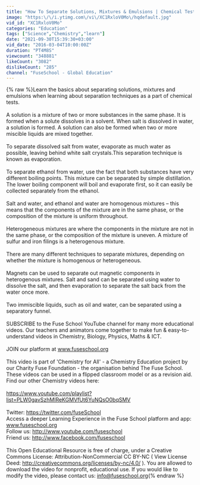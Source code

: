 ```yaml
---
title: "How To Separate Solutions, Mixtures & Emulsions | Chemical Tests | Chemistry | FuseSchool"
image: "https:\/\/i.ytimg.com\/vi\/XC1RxloV0Mo\/hqdefault.jpg"
vid_id: "XC1RxloV0Mo"
categories: "Education"
tags: ["Science","Chemistry","learn"]
date: "2021-09-30T15:39:30+03:00"
vid_date: "2016-03-04T10:00:00Z"
duration: "PT4M8S"
viewcount: "348881"
likeCount: "3082"
dislikeCount: "285"
channel: "FuseSchool - Global Education"
---
```

{% raw %}Learn the basics about separating solutions, mixtures and emulsions when learning about separation techniques as a part of chemical tests.<br /><br />A solution is a mixture of two or more substances in the same phase. It is formed when a solute dissolves in a solvent. When salt is dissolved in water, a solution is formed. A solution can also be formed when two or more miscible liquids are mixed together.<br /><br />To separate dissolved salt from water, evaporate as much water as possible, leaving behind white salt crystals.This separation technique is known as evaporation.<br /><br />To separate ethanol from water, use the fact that both substances have very different boiling points. This mixture can be separated by simple distillation. The lower boiling component will boil and evaporate first, so it can easily be collected separately from the ethanol.<br /><br />Salt and water, and ethanol and water are homogenous mixtures – this means that the components of the mixture are in the same phase, or the composition of the mixture is uniform throughout.<br /><br />Heterogeneous mixtures are where the components in the mixture are not in the same phase, or the composition of the mixture is uneven. A mixture of sulfur and iron filings is a heterogenous mixture.<br /><br />There are many different techniques to separate mixtures, depending on whether the mixture is homogenous or heterogeneous.<br /><br />Magnets can be used to separate out magnetic components in heterogenous mixtures. Salt and sand can be separated using water to dissolve the salt, and then evaporation to separate the salt back from the water once more.<br /><br />Two immiscible liquids, such as oil and water, can be separated using a separatory funnel.<br /><br />SUBSCRIBE to the Fuse School YouTube channel for many more educational videos. Our teachers and animators come together to make fun &amp; easy-to-understand videos in Chemistry, Biology, Physics, Maths &amp; ICT.<br /><br />JOIN our platform at www.fuseschool.org<br /><br />This video is part of 'Chemistry for All' - a Chemistry Education project by our Charity Fuse Foundation - the organisation behind The Fuse School. These videos can be used in a flipped classroom model or as a revision aid. Find our other Chemistry videos here: <br /><br /><a rel="nofollow" target="blank" href="https://www.youtube.com/playlist?list=PLW0gavSzhMlReKGMVfUt6YuNQsO0bqSMV">https://www.youtube.com/playlist?list=PLW0gavSzhMlReKGMVfUt6YuNQsO0bqSMV</a><br /><br />Twitter: <a rel="nofollow" target="blank" href="https://twitter.com/fuseSchool">https://twitter.com/fuseSchool</a><br />Access a deeper Learning Experience in the Fuse School platform and app: www.fuseschool.org<br />Follow us: <a rel="nofollow" target="blank" href="http://www.youtube.com/fuseschool">http://www.youtube.com/fuseschool</a><br />Friend us: <a rel="nofollow" target="blank" href="http://www.facebook.com/fuseschool">http://www.facebook.com/fuseschool</a><br /><br />This Open Educational Resource is free of charge, under a Creative Commons License: Attribution-NonCommercial CC BY-NC ( View License Deed: <a rel="nofollow" target="blank" href="http://creativecommons.org/licenses/by-nc/4.0/">http://creativecommons.org/licenses/by-nc/4.0/</a> ).  You are allowed to download the video for nonprofit, educational use. If you would like to modify the video, please contact us: info@fuseschool.org{% endraw %}
